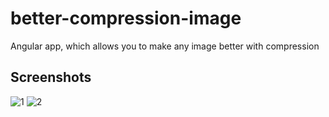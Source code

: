 # better-compression-image
Angular app, which allows you to make any image better with compression

## Screenshots
![1](https://user-images.githubusercontent.com/38386015/63684383-754ec900-c805-11e9-8aa3-bddd69f13bf8.png)
![2](https://user-images.githubusercontent.com/38386015/63684384-75e75f80-c805-11e9-9ff5-3d0d036e46a1.png)
